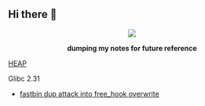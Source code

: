 ## Hi there 👋



<p align='center'>
<img src="http://uploads.disquscdn.com/images/b92b3b9c5f8886cf358a0e700dab6054f37bbc5868900f17160aa41677cbc9fe.gif">
</p>

<p align='center'>
<b>dumping my notes for future reference</b>
</p>

[HEAP](../../../../../tokyoking/ctf/tree/main/heap/)

Glibc 2.31

- [fastbin dup attack into free_hook overwrite](../../../../../tokyoking/ctf/tree/main/heap/tcache/BACKDOOR23/Konsolidator)

